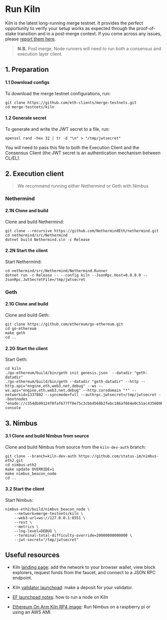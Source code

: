 # Run Kiln 

Kiln is the latest long-running  merge testnet. It provides the perfect opportunity to verify your setup works as expected through the proof-of-stake transition and in a post-merge context. If you come across any issues, please [report them here](https://github.com/status-im/nimbus-eth2/issues).

> **N.B.** Post merge, Node runners will need to run both a consensus and execution layer client.

## 1. Preparation

#### 1.1 Download configs

To download the merge testnet configurations, run:

```
git clone https://github.com/eth-clients/merge-testnets.git
cd merge-testnets/kiln 
```

#### 1.2 Generate secret
To generate and write the JWT secret to a file, run:
```
openssl rand -hex 32 | tr -d "\n" > "/tmp/jwtsecret"
```

You will need to pass this file to both the Execution Client and the Consensus Client (the JWT secret is an authentication mechanism between CL/EL).


## 2. Execution client

> We recommend running either Nethermind or Geth with Nimbus

### Nethermind

#### 2.1N Clone and build
Clone and build Nethermind:

```
git clone --recursive https://github.com/NethermindEth/nethermind.git
cd nethermind/src/Nethermind
dotnet build Nethermind.sln -c Release
```

#### 2.2N Start the client
Start Nethermind:

```
cd nethermind/src/Nethermind/Nethermind.Runner
dotnet run -c Release -- --config kiln --JsonRpc.Host=0.0.0.0 --JsonRpc.JwtSecretFile=/tmp/jwtsecret
```

### Geth

#### 2.1G Clone and build

Clone and build Geth:

```
git clone https://github.com/ethereum/go-ethereum.git
cd go-ethereum 
make geth
cd ..
```

#### 2.2G Start the client

Start Geth:

```
cd kiln
./go-ethereum/build/bin/geth init genesis.json  --datadir "geth-datadir"
./go-ethereum/build/bin/geth --datadir "geth-datadir" --http --http.api="engine,eth,web3,net,debug" --ws --ws.api="engine,eth,web3,net,debug" --http.corsdomain "*" --networkid=1337802 --syncmode=full --authrpc.jwtsecret=/tmp/jwtsecret --bootnodes "enode://c354db99124f0faf677ff0e75c3cbbd568b2febc186af664e0c51ac435609badedc67a18a63adb64dacc1780a28dcefebfc29b83fd1a3f4aa3c0eb161364cf94@164.92.130.5:30303" console

```

## 3. Nimbus

#### 3.1 Clone and build Nimbus from source

Clone and build Nimbus from source from the `kiln-dev-auth` branch:

```
git clone --branch=kiln-dev-auth https://github.com/status-im/nimbus-eth2.git
cd nimbus-eth2
make update OVERRIDE=1
make nimbus_beacon_node
cd ..
```

#### 3.2 Start the client

Start Nimbus:

```
nimbus-eth2/build/nimbus_beacon_node \
    --network=merge-testnets/kiln \
    --web3-url=ws://127.0.0.1:8551 \
    --rest \
    --metrics \
    --log-level=DEBUG \
    --terminal-total-difficulty-override=20000000000000 \
    --jwt-secret="/tmp/jwtsecret"
```

## Useful resources

- Kiln [landing page](https://kiln.themerge.dev/): add the network to your browser wallet, view block explorers, request funds from the faucet, and connect to a JSON RPC endpoint.

- Kiln [validator launchpad](https://kiln.launchpad.ethereum.org/en/): make a deposit for your validator.

- [EF launchpad notes](https://notes.ethereum.org/@launchpad/kiln): how to run a node on Kiln

- [Ethereum On Arm Kiln RP4 image](https://ethereum-on-arm-documentation.readthedocs.io/en/latest/kiln/kiln-testnet.html): Run Nimbus on a raspberry pi or using an AWS AMI

<br/>





